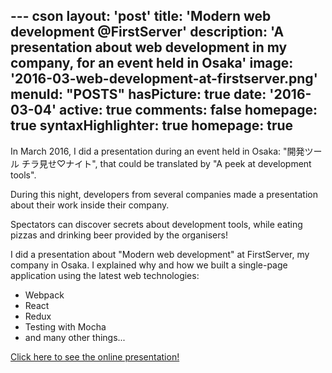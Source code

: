 --- cson
layout: 'post'
title: 'Modern web development @FirstServer'
description: 'A presentation about web development in my company, for an event held in Osaka'
image: '2016-03-web-development-at-firstserver.png'
menuId: "POSTS"
hasPicture: true
date: '2016-03-04'
active: true
comments: false
homepage: true
syntaxHighlighter: true
homepage: true
---

In March 2016, I did a presentation during an event held in Osaka: "開発ツール チラ見せ♡ナイト", that could be translated by "A peek at development tools".

During this night, developers from several companies made a presentation about their work inside their company.

Spectators can discover secrets about development tools, while eating pizzas and drinking beer provided by the organisers!

I did a presentation about "Modern web development" at FirstServer, my company in Osaka.
I explained why and how we built a single-page application using the latest web technologies:

* Webpack
* React
* Redux
* Testing with Mocha
* and many other things...

[Click here to see the online presentation!](http://kansaidev2016.surge.sh/)
